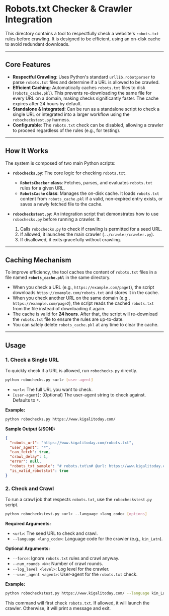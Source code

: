 # Robots.txt Checker & Crawler Integration

This directory contains a tool to respectfully check a website's `robots.txt` rules before crawling. It is designed to be efficient, using an on-disk cache to avoid redundant downloads.

---

## Core Features

- **Respectful Crawling**: Uses Python's standard `urllib.robotparser` to parse `robots.txt` files and determine if a URL is allowed to be crawled.
- **Efficient Caching**: Automatically caches `robots.txt` files to disk (`robots_cache.pkl`). This prevents re-downloading the same file for every URL on a domain, making checks significantly faster. The cache expires after 24 hours by default.
- **Standalone & Integrated**: Can be run as a standalone script to check a single URL or integrated into a larger workflow using the `robocheckstest.py` harness.
- **Configurable**: The `robots.txt` check can be disabled, allowing a crawler to proceed regardless of the rules (e.g., for testing).

---

## How It Works

The system is composed of two main Python scripts:

- **`robochecks.py`**: The core logic for checking `robots.txt`.
    - **`RobotsChecker` class**: Fetches, parses, and evaluates `robots.txt` rules for a given URL.
    - **`RobotsCache` class**: Manages the on-disk cache. It loads `robots.txt` content from `robots_cache.pkl` if a valid, non-expired entry exists, or saves a newly fetched file to the cache.

- **`robocheckstest.py`**: An integration script that demonstrates how to use `robochecks.py` before running a crawler. It:
  1. Calls `robochecks.py` to check if crawling is permitted for a seed URL.
  2. If allowed, it launches the main crawler (`../crawler/crawler.py`).
  3. If disallowed, it exits gracefully without crawling.

---

## Caching Mechanism

To improve efficiency, the tool caches the content of `robots.txt` files in a file named **`robots_cache.pkl`** in the same directory.

- When you check a URL (e.g., `https://example.com/page1`), the script downloads `https://example.com/robots.txt` and stores it in the cache.
- When you check another URL on the same domain (e.g., `https://example.com/page2`), the script reads the cached `robots.txt` from the file instead of downloading it again.
- The cache is valid for **24 hours**. After that, the script will re-download the `robots.txt` file to ensure the rules are up-to-date.
- You can safely delete `robots_cache.pkl` at any time to clear the cache.

---

## Usage

### 1. Check a Single URL

To quickly check if a URL is allowed, run `robochecks.py` directly.

```sh
python robochecks.py <url> [user-agent]
```
- `<url>`: The full URL you want to check.
- `[user-agent]`: (Optional) The user-agent string to check against. Defaults to `*`.

**Example:**
```sh
python robochecks.py https://www.kigalitoday.com/
```

**Sample Output (JSON):**
```json
{
  "robots_url": "https://www.kigalitoday.com/robots.txt",
  "user_agent": "*",
  "can_fetch": true,
  "crawl_delay": 1,
  "error": null,
  "robots_txt_sample": "# robots.txt\n# @url: https://www.kigalitoday.com\n...",
  "is_valid_robotstxt": true
}
```

### 2. Check and Crawl

To run a crawl job that respects `robots.txt`, use the `robocheckstest.py` script.

```sh
python robocheckstest.py <url> --language <lang_code> [options]
```

**Required Arguments:**
- `<url>`: The seed URL to check and crawl.
- `--language <lang_code>`: Language code for the crawler (e.g., `kin_Latn`).

**Optional Arguments:**
- `--force`: Ignore `robots.txt` rules and crawl anyway.
- `--num_rounds <N>`: Number of crawl rounds.
- `--log_level <level>`: Log level for the crawler.
- `--user_agent <agent>`: User-agent for the `robots.txt` check.

**Example:**
```sh
python robocheckstest.py https://www.kigalitoday.com/ --language kin_Latn --num_rounds 3
```
This command will first check `robots.txt`. If allowed, it will launch the crawler. Otherwise, it will print a message and exit.


